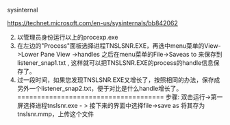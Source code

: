 sysinternal

https://technet.microsoft.com/en-us/sysinternals/bb842062
 
2. 以管理员身份运行以上的procexp.exe
3. 在左边的"Process"面板选择进程TNSLSNR.EXE，再选中menu菜单的View->Lower Pane View ->handles
之后在menu菜单的File->Saveas to 来保存到listener_snap1.txt , 这样就可以把TNSLSNR.EXE的process的handle信息保存了。
4. 过一段时间，如果您发现TNSLSNR.EXE又增长了，按照相同的办法，保存成另外一个listener_snap2.txt，便于对比是什么handle增长了。
=====================================
步骤: 双击运行->第一屏选择进程tnslsnr.exe - > 接下来的界面中选择file->save as 将其存为tnslsnr.mmp，上传这个文件